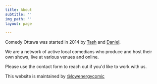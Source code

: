 ```yaml
---
title: About
subtitle: ''
img_path: ''
layout: page

---
```

Comedy Ottawa was started in 2014 by [Tash](https://www.instagram.com/lowenergycomic/) and [Daniel](https://www.instagram.com/gorgeous_taco/).

We are a network of active local comedians who produce and host their own shows, live at various venues and online. 

Please use the contact form to reach out if you'd like to work with us.

This website is maintained by [@lowenergycomic](https://www.instagram.com/lowenergycomic/)